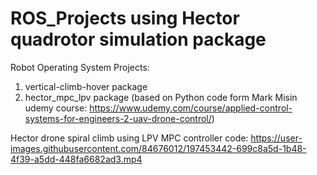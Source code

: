 # ROS_Projects using Hector quadrotor simulation package

Robot Operating System Projects:

1) vertical-climb-hover package
2) hector_mpc_lpv package (based on Python code form Mark Misin udemy course: https://www.udemy.com/course/applied-control-systems-for-engineers-2-uav-drone-control/)

Hector drone spiral climb using LPV MPC controller code:
https://user-images.githubusercontent.com/84676012/197453442-699c8a5d-1b48-4f39-a5dd-448fa6682ad3.mp4

